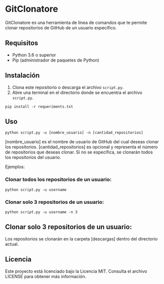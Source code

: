 # GitClonatore

GitClonatore es una herramienta de línea de comandos que te permite clonar repositorios de GitHub de un usuario específico.

## Requisitos

- Python 3.6 o superior
- Pip (administrador de paquetes de Python)

## Instalación

1. Clona este repositorio o descarga el archivo `script.py`.
2. Abre una terminal en el directorio donde se encuentra el archivo `script.py`.

```
pip install -r requeriments.txt
```

## Uso

```
python script.py -u [nombre_usuario] -n [cantidad_repositorios]
```

[nombre_usuario] es el nombre de usuario de GitHub del cual deseas clonar los repositorios.
[cantidad_repositorios] es opcional y representa el número de repositorios que deseas clonar. Si no se especifica, se clonarán todos los repositorios del usuario.

Ejemplos:

### Clonar todos los repositorios de un usuario:

```
python script.py -u username
```

### Clonar solo 3 repositorios de un usuario:

```
python script.py -u username -n 3
```


## Clonar solo 3 repositorios de un usuario:

Los repositorios se clonarán en la carpeta [descargas] dentro del directorio actual.

## Licencia

Este proyecto está licenciado bajo la Licencia MIT. Consulta el archivo LICENSE para obtener más información.
